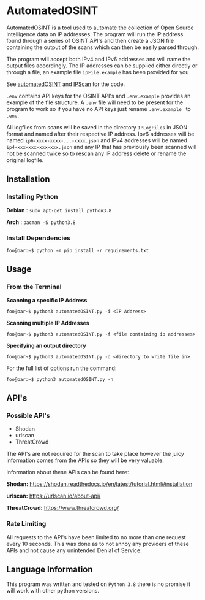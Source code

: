 # AutomatedOSINT

AutomatedOSINT is a tool used to automate the collection of Open Source Intelligence data on IP addresses. The program will  run the IP address found through a series of OSINT API's and then create a JSON file containing the output of the scans which can then be easily parsed through.

The program will accept both IPv4 and IPv6 addresses and will name the output files accordingly. The IP addresses can be supplied either directly or through a file, an example file `ipFile.example` has been provided for you

See [automatedOSINT](./automatedOSINT.py) and [IPScan](./IPScan.py) for the code.

`.env` contains API keys for the OSINT API's and `.env.example` provides an example of the file
structure. A `.env` file will need to be present for the program to work so if you have no API keys just rename `.env.example ` to `.env`.

All logfiles from scans will be saved in the directory `IPLogFiles` in JSON format and named after their respective IP address. Ipv6 addresses will be named `ip6-xxxx-xxxx-...-xxxx.json` and IPv4 addresses will be named `ip4-xxx-xxx-xxx-xxx.json` and any IP that has previously been scanned will not be scanned twice so to rescan any IP address delete or rename the original logfile.



## Installation

### Installing Python

**Debian** : `sudo apt-get install python3.8`

**Arch** : `pacman -S python3.8`	



### Install Dependencies

```console
foo@bar:~$ python -m pip install -r requirements.txt
```



## Usage

### From the Terminal

**Scanning a specific IP Address**

```console
foo@bar~$ python3 automatedOSINT.py -i <IP Address>
```

**Scanning multiple IP Addresses**

```console
foo@bar~$ python3 automatedOSINT.py -f <file containing ip addresses>
```

**Specifying an output directory**
```console
foo@bar~$ python3 automatedOSINT.py -d <directory to write file in>
```

For the full list of options run the command:

```console
foo@bar:~$ python3 automatedOSINT.py -h
```



## API's

### Possible API's

- Shodan
- urlscan
- ThreatCrowd

The API's are not required for the scan to take place however the juicy information comes from the APIs so they will be very valuable.

Information about these APIs can be found here:

**Shodan:** https://shodan.readthedocs.io/en/latest/tutorial.html#installation

**urlscan:** https://urlscan.io/about-api/

**ThreatCrowd:** https://www.threatcrowd.org/

### Rate Limiting

All requests to the API's have been limited to no more than one request every 10 seconds. This was done as to not annoy any providers of these APIs and not cause any unintended Denial of Service.

## Language Information

This program was written and tested on `Python 3.8` there is no promise it will work with other python versions.